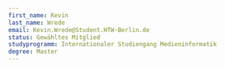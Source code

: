 ```yaml
---
first_name: Kevin
last_name: Wrede
email: Kevin.Wrede@Student.HTW-Berlin.de
status: Gewähltes Mitglied
studyprogramm: Internationaler Studiengang Medieninformatik
degree: Master
---
```

